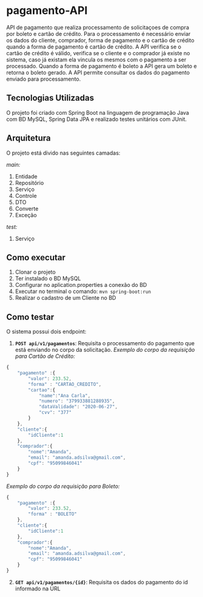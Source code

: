 # pagamento-API

API de pagamento que realiza processamento de solicitaçoes de compra por boleto e cartão de crédito. 
Para o processamento é necessário enviar os dados do cliente, comprador, forma de pagamento e o cartão de crédito quando a forma de pagamento é cartão de crédito.
A API verifica se o cartão de crédito é válido, verifica se o cliente e o comprador já existe no sistema, caso já existam ela vincula os mesmos com o pagamento a ser processado. Quando a forma de pagamento é boleto a API gera um boleto e retorna o boleto gerado.
A API permite consultar os dados do pagamento enviado para processamento.

## Tecnologias Utilizadas
O projeto foi criado com Spring Boot na linguagem de programação Java com BD MySQL, Spring Data JPA e realizado testes unitários com JUnit.

## Arquitetura 
O projeto está divido nas seguintes camadas:

*main:*
1. Entidade  
2. Repositório
3. Serviço
4. Controle
5. DTO
6. Converte
7. Exceção

*test:*
1. Serviço

## Como executar
1. Clonar o projeto
2. Ter instalado o BD MySQL 
3. Configurar no aplication.properties a conexão do BD
4. Executar no terminal o comando: ``mvn spring-boot:run``
5. Realizar o cadastro de um Cliente no BD

## Como testar 
O sistema possui dois endpoint: 
1. **``POST api/v1/pagamentos``**: Requisita o processamento do pagamento que está enviando no corpo da solicitação.
*Exemplo do corpo da requisição para Cartão de Crédito:*
```javascript
{
	"pagamento" :{
		"valor": 233.52,
		"forma" : "CARTAO_CREDITO",
		"cartao":{
			"name":"Ana Carla",
			"numero": "379933881288935",
			"dataValidade": "2020-06-27",
			"cvv": "377"
		}
	},
	"cliente":{
		"idCliente":1
	},
	"comprador":{
		"nome":"Amanda",
		"email": "amanda.adsilva@gmail.com",
		"cpf": "95099846041"
	}
}
```

*Exemplo do corpo da requisição para Boleto:*
```javascript
{
	"pagamento" :{
		"valor": 233.52,
		"forma" : "BOLETO"
	},
	"cliente":{
		"idCliente":1
	},
	"comprador":{
		"nome":"Amanda",
		"email": "amanda.adsilva@gmail.com",
		"cpf": "95099846041"
	}
}
```

2. **``GET api/v1/pagamentos/{id}``**: Requisita os dados do pagamento do id informado na URL

